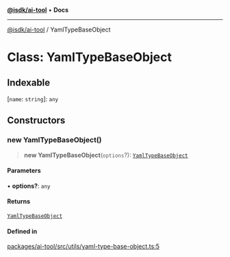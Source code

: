 [**@isdk/ai-tool**](../README.md) • **Docs**

***

[@isdk/ai-tool](../globals.md) / YamlTypeBaseObject

# Class: YamlTypeBaseObject

## Indexable

 \[`name`: `string`\]: `any`

## Constructors

### new YamlTypeBaseObject()

> **new YamlTypeBaseObject**(`options`?): [`YamlTypeBaseObject`](YamlTypeBaseObject.md)

#### Parameters

• **options?**: `any`

#### Returns

[`YamlTypeBaseObject`](YamlTypeBaseObject.md)

#### Defined in

[packages/ai-tool/src/utils/yaml-type-base-object.ts:5](https://github.com/isdk/ai-tool.js/blob/b0813174e9b350ae47231f8e5f885150313123b0/src/utils/yaml-type-base-object.ts#L5)
